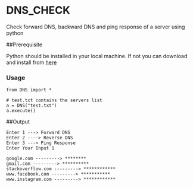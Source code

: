 # DNS_CHECK

Check forward DNS, backward DNS and ping response of a server using python

##Prerequisite

Python should be installed in your local machine.
If not you can download and install from [here](https://www.python.org/)

### Usage

```
from DNS import *

# test.txt contains the servers list
a = DNS("test.txt")
a.execute()

```

##Output

```
Enter 1 ---> Forward DNS
Enter 2 ----> Reverse DNS
Enter 3 ---> Ping Response
Enter Your Input 1

google.com ---------> ********
gmail.com ---------> **********
stackoverflow.com ---------> ************
www.facebook.com ---------> ***********
www.instagram.com ---------> ************

```
